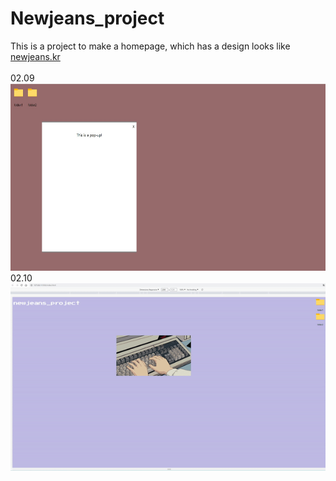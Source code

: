 # Newjeans_project

This is a project to make a homepage, which has a design looks like 
<a href="https://newjeans.kr">newjeans.kr</a>
<br><br>
02.09<br>
<img src="daily_result/02.09.jpg" width="600" height="300"><br>
02.10<br>
<img src="daily_result/02.10.gif" width="600" height="300">
